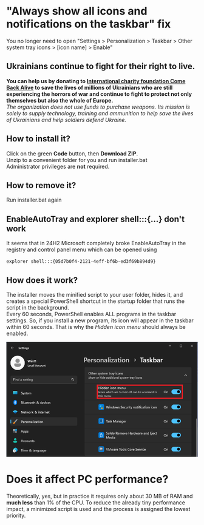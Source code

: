 # "Always show all icons and notifications on the taskbar" fix
You no longer need to open "Settings > Personalization > Taskbar > Other system tray icons > [icon name] > Enable"

## Ukrainians continue to fight for their right to live.
**You can help us by donating to <a href="https://savelife.in.ua/en/donate-en/#donate-army-card-monthly" target="_blank">International charity foundation Come Back Alive</a> to save the lives of millions of Ukrainians who are still experiencing the horrors of war and continue to fight to protect not only themselves but also the whole of Europe.**    
*The organization does not use funds to purchase weapons. Its mission is solely to supply technology, training and ammunition to help save the lives of Ukrainians and help soldiers defend Ukraine.*

## How to install it?
Click on the green **Code** button, then **Download ZIP**.    
Unzip to a convenient folder for you and run installer.bat    
Administrator privileges are **not** required.

## How to remove it?
Run installer.bat again

##  EnableAutoTray and explorer shell:::{...} don't work
It seems that in 24H2 Microsoft completely broke EnableAutoTray in the registry and control panel menu which can be opened using

    explorer shell:::{05d7b0f4-2121-4eff-bf6b-ed3f69b894d9}

## How does it work?
The installer moves the minified script to your user folder, hides it, and creates a special PowerShell shortcut in the startup folder that runs the script in the background.    
Every 60 seconds, PowerShell enables ALL programs in the taskbar settings. So, if you install a new program, its icon will appear in the taskbar within 60 seconds. That is why the *Hidden icon menu* should always be enabled.


![Settings > Personalization > Taskbar > Other system tray icons > Hidden icon menu > Enable](images/icon-menu.png)

# Does it affect PC performance?
Theoretically, yes, but in practice it requires only about 30 MB of RAM and **much less** than 1% of the CPU. To reduce the already tiny performance impact, a minimized script is used and the process is assigned the lowest priority.